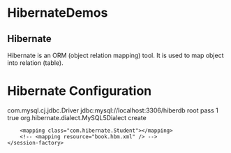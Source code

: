 # HibernateDemos

## Hibernate
Hibernate is an ORM (object relation mapping) tool.
It is used to map object into relation (table).

# Hibernate Configuration

<?xml version="1.0" encoding="UTF-8"?>
<!DOCTYPE hibernate-configuration PUBLIC
        "-//Hibernate/Hibernate Configuration DTD 3.0//EN"
        "http://hibernate.org/dtd/hibernate-configuration-3.0.dtd">
        
<hibernate-configuration>
    <session-factory>
        <property name="hibernate.connection.driver_class">com.mysql.cj.jdbc.Driver</property>
        <property name="hibernate.connection.url">jdbc:mysql://localhost:3306/hiberdb</property>
        <property name="hibernate.connection.username">root</property>
        <property name="hibernate.connection.password">pass</property>
        <property name="hibernate.connection.pool_size">1</property>
                <property name="hibernate.show_sql">true</property>
        <property name="hibernate.dialect">org.hibernate.dialect.MySQL5Dialect</property>
        <property name="hbm2ddl.auto">create</property> 

		<mapping class="com.hibernate.Student"></mapping>
        <!-- <mapping resource="book.hbm.xml" /> -->
    </session-factory>
</hibernate-configuration>
